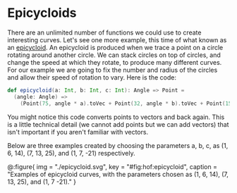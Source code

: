 # Epicycloids

There are an unlimited number of functions we could use to create interesting curves. Let's see one more example, this time of what known as an [epicycloid][epicycloid]. An epicycloid is produced when we trace a point on a circle rotating around another circle. We can stack circles on top of circles, and change the speed at which they rotate, to produce many different curves. For our example we are going to fix the number and radius of the circles and allow their speed of rotation to vary. Here is the code:

```scala
def epicycloid(a: Int, b: Int, c: Int): Angle => Point =
  (angle: Angle) =>
    (Point(75, angle * a).toVec + Point(32, angle * b).toVec + Point(15, angle * c).toVec).toPoint
```

You might notice this code converts points to vectors and back again. This is a little technical detail (we cannot add points but we can add vectors) that isn't important if you aren't familiar with vectors.

Below are three examples created by choosing the parameters a, b, c, as (1, 6, 14), (7, 13, 25), and (1, 7, -21) respectively.

@:figure{ img = "./epicycloid.svg", key = "#fig:hof:epicycloid", caption = "Examples of epicycloid curves, with the parameters chosen as (1, 6, 14), (7, 13, 25), and (1, 7 -21)." }

[epicycloid]: https://en.wikipedia.org/wiki/Epicycloid

